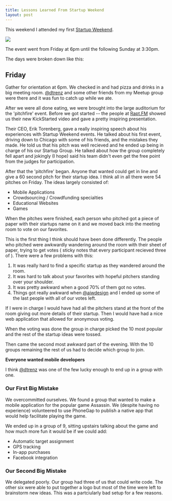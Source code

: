 ```yaml
---
title: Lessons Learned From Startup Weekend
layout: post
---
```


This weekend I attended my first <a href="http://annarbor.startupweekend.org/">Startup Weekend</a>.

<div class="img-wrap"><img src="{{ site_url }}/images/startup_weekend.jpg" /></div>

The event went from Friday at 6pm until the following Sunday at 3:30pm.

The days were broken down like this:

<h2>Friday</h2>

Gather for orientation at 6pm. We checked in and had pizza and drinks in a big meeting room. <a href="http://www.twitter.com/dtrenz">@dtrenz</a> and some other friends from my Meetup group were there and it was fun to catch up while we ate.

After we were all done eating, we were brought into the large auditorium for the 'pitchfire' event. Before we got started -- the people at <a href="http://rapt.fm/">Rapt.FM</a> showed us their new KickStarted video and gave a pretty inspiring presentation.

Their CEO, Erik Torenberg, gave a really inspiring speech about his experiences with Startup Weekend events. He talked about his first event, driving down to Chicago with some of his friends, and the mistakes they made. He told us that his pitch was well recieved and he ended up being in charge of his our Startup Group. He talked about how the group completely fell apart and jokingly (I hope) said his team didn't even get the free point from the judges for participation.

After that the 'pitchfire' began. Anyone that wanted could get in line and give a 60 second pitch for their startup idea. I think all in all there were 54 pitches on Friday. The ideas largely consisted of:

+ Mobile Applications
+ Crowdsourcing / Crowdfunding specialties
+ Educational Websites
+ Games

When the pitches were finished, each person who pitched got a piece of paper with their startups name on it and we moved back into the meeting room to vote on our favorites.

This is the first thing I think should have been done differently. The people who pitched were awkwardly wandering around the room with their sheet of paper, trying to get votes ( sticky notes that every participant recieved three of ). There were a few problems with this:

1. It was really hard to find a specific startup as they wandered around the room.
2. It was hard to talk about your favorites with hopeful pitchers standing over your shoulder.
3. It was pretty awkward when a good 70% of them got no votes.
4. Things got really awkward when <a href="http://www.twitter.com/aiwdesign">@aiwdesign</a> and I ended up some of the last people with all of our votes left.

If I were in charge I would have had all the pitchers stand at the front of the room giving out more details of their startup. Then I would have had a nice web application that allowed for anonymous voting.

When the voting was done the group in charge picked the 10 most popular and the rest of the startup ideas were tossed.

Then came the second most awkward part of the evening. With the 10 groups remaining the rest of us had to decide which group to join.

**Everyone wanted mobile developers**

I think <a href="http://www.twitter.com/dtrenz">@dtrenz</a> was one of the few lucky enough to end up in a group with one.

<h3>Our First Big Mistake</h3>

We overcommitted ourselves. We found a group that wanted to make a mobile application for the popular game Assassin. We (despite having no experience) volunteered to use PhoneGap to publish a native app that would help facilitate playing the game.

We ended up in a group of 9, sitting upstairs talking about the game and how much more fun it would be if we could add:

+ Automatic target assignment
+ GPS tracking
+ In-app purchases
+ Facebook integration

<h3>Our Second Big Mistake</h3>

We delegated poorly. Our group had three of us that could write code. The other six were able to put together a logo but most of the time were left to brainstorm new ideas. This was a partciularly bad setup for a few reasons. 